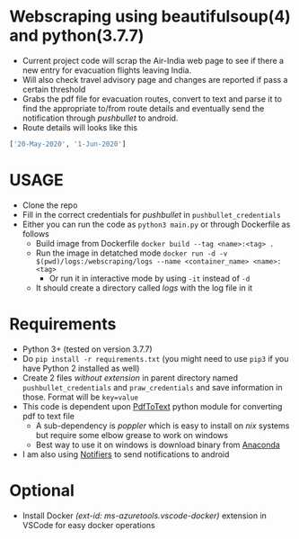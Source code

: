 # Webscraping using beautifulsoup(4) and python(3.7.7)
* Current project code will scrap the Air-India web page to see if there a new entry for evacuation flights leaving India. 
* Will also check travel advisory page and changes are reported if pass a certain threshold
* Grabs the pdf file for evacuation routes, convert to text and parse it to find the appropriate to/from route details and eventually send the notification through _pushbullet_ to android.
* Route details will looks like this
```python
['20-May-2020', '1-Jun-2020']
```

# USAGE
* Clone the repo
* Fill in the correct credentials for _pushbullet_ in `pushbullet_credentials`
* Either you can run the code as `python3 main.py` or through Dockerfile as follows
    * Build image from Dockerfile `docker build --tag <name>:<tag> .`
    * Run the image in detatched mode `docker run -d -v $(pwd)/logs:/webscraping/logs --name <container_name> <name>:<tag>`
        * Or run it in interactive mode by using `-it` instead of `-d`
    * It should create a directory called _logs_ with the log file in it

# Requirements
* Python 3+ (tested on version 3.7.7)
* Do `pip install -r requirements.txt` (you might need to use `pip3` if you have Python 2 installed as well)
* Create 2 files _without extension_ in parent directory named `pushbullet_credentials` and `praw_credentials` and save information in those. Format will be `key=value`
* This code is dependent upon [PdfToText](https://github.com/jalan/pdftotext) python module for converting pdf to text file
    * A sub-dependency is _poppler_ which is easy to install on *nix* systems but require some elbow grease to work on windows
    * Best way to use it on windows is download binary from [Anaconda](https://anaconda.org/conda-forge/poppler/files)
* I am also using [Notifiers](https://github.com/notifiers/notifiers) to send notifications to android

# Optional
* Install Docker _(ext-id: ms-azuretools.vscode-docker)_ extension in VSCode for easy docker operations